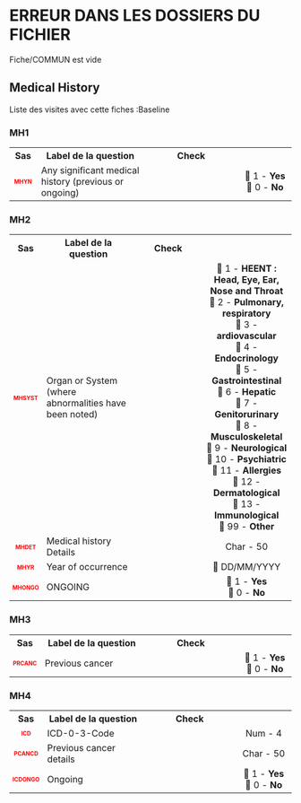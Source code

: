 # ERREUR DANS LES DOSSIERS DU FICHIER  
Fiche/COMMUN est vide
## Medical History 
Liste des visites avec cette fiches :Baseline 

### MH1 

<table style='width:100%;'>
<tr>
<th style='width:50px; text-align:center;'><strong>Sas</strong></th>
<th style='width:600px; text-align:center;'><strong>Label de la question </strong></th>
<th style='width:300px; text-align:center;'><strong>Check</strong></th>
<th style='width:300px; text-align:center;'><strongRéponses possibles</strong></th>
</tr>
<tr>
 <tr> 
<td style='width:50px; text-align:center; color:red; font-size: 10px;'> <b> MHYN </b></td> 
 <td style='width:600px; text-align:left;'> Any significant medical history (previous or ongoing)</font></b></td>
 <td style='width:600px; text-align:left;'>   </td>
 <td style='width:300px; text-align:center;'> 🔘 1 - <b>Yes</b> <br>🔘 0 - <b>No</b> <br> </td> 
 </tr>
</table>

### MH2 

<table style='width:100%;'>
<tr>
<th style='width:50px; text-align:center;'><strong>Sas</strong></th>
<th style='width:600px; text-align:center;'><strong>Label de la question </strong></th>
<th style='width:300px; text-align:center;'><strong>Check</strong></th>
<th style='width:300px; text-align:center;'><strongRéponses possibles</strong></th>
</tr>
<tr>
 <tr> 
<td style='width:50px; text-align:center; color:red; font-size: 10px;'> <b> MHSYST </b></td> 
 <td style='width:600px; text-align:left;'> Organ or System (where abnormalities have been noted)</td>
 <td style='width:600px; text-align:left;'>   </td>
 <td style='width:300px; text-align:center;'> 🔘 1 - <b>HEENT : Head, Eye, Ear, Nose and Throat</b> <br>🔘 2 - <b>Pulmonary, respiratory</b> <br>🔘 3 - <b>ardiovascular</b> <br>🔘 4 - <b>Endocrinology</b> <br>🔘 5 - <b>Gastrointestinal</b> <br>🔘 6 - <b>Hepatic</b> <br>🔘 7 - <b>Genitorurinary</b> <br>🔘 8 - <b>Musculoskeletal</b> <br>🔘 9 - <b>Neurological</b> <br>🔘 10 - <b>Psychiatric</b> <br>🔘 11 - <b>Allergies</b> <br>🔘 12 - <b>Dermatological</b> <br>🔘 13 - <b>Immunological</b> <br>🔘 99 - <b>Other</b> <br> </td> 
 </tr>
 <tr> 
<td style='width:50px; text-align:center; color:red; font-size: 10px;'> <b> MHDET </b></td> 
 <td style='width:600px; text-align:left;'> Medical history Details</td>
 <td style='width:600px; text-align:left;'>   </td>
 <td style='width:300px; text-align:center;'> Char - 50 </td> 
 </tr>
 <tr> 
<td style='width:50px; text-align:center; color:red; font-size: 10px;'> <b> MHYR </b></td> 
 <td style='width:600px; text-align:left;'> Year of occurrence</td>
 <td style='width:600px; text-align:left;'>   </td>
 <td style='width:300px; text-align:center;'> 📅 DD/MM/YYYY  </td> 
 </tr>
 <tr> 
<td style='width:50px; text-align:center; color:red; font-size: 10px;'> <b> MHONGO </b></td> 
 <td style='width:600px; text-align:left;'> ONGOING</td>
 <td style='width:600px; text-align:left;'>   </td>
 <td style='width:300px; text-align:center;'> 🔘 1 - <b>Yes</b> <br>🔘 0 - <b>No</b> <br> </td> 
 </tr>
</table>

### MH3 

<table style='width:100%;'>
<tr>
<th style='width:50px; text-align:center;'><strong>Sas</strong></th>
<th style='width:600px; text-align:center;'><strong>Label de la question </strong></th>
<th style='width:300px; text-align:center;'><strong>Check</strong></th>
<th style='width:300px; text-align:center;'><strongRéponses possibles</strong></th>
</tr>
<tr>
 <tr> 
<td style='width:50px; text-align:center; color:red; font-size: 10px;'> <b> PRCANC </b></td> 
 <td style='width:600px; text-align:left;'> Previous cancer</td>
 <td style='width:600px; text-align:left;'>   </td>
 <td style='width:300px; text-align:center;'> 🔘 1 - <b>Yes</b> <br>🔘 0 - <b>No</b> <br> </td> 
 </tr>
</table>

### MH4 

<table style='width:100%;'>
<tr>
<th style='width:50px; text-align:center;'><strong>Sas</strong></th>
<th style='width:600px; text-align:center;'><strong>Label de la question </strong></th>
<th style='width:300px; text-align:center;'><strong>Check</strong></th>
<th style='width:300px; text-align:center;'><strongRéponses possibles</strong></th>
</tr>
<tr>
 <tr> 
<td style='width:50px; text-align:center; color:red; font-size: 10px;'> <b> ICD </b></td> 
 <td style='width:600px; text-align:left;'> ICD-0-3-Code</td>
 <td style='width:600px; text-align:left;'>   </td>
 <td style='width:300px; text-align:center;'> Num - 4 </td> 
 </tr>
 <tr> 
<td style='width:50px; text-align:center; color:red; font-size: 10px;'> <b> PCANCD </b></td> 
 <td style='width:600px; text-align:left;'> Previous cancer details</td>
 <td style='width:600px; text-align:left;'>   </td>
 <td style='width:300px; text-align:center;'> Char - 50 </td> 
 </tr>
 <tr> 
<td style='width:50px; text-align:center; color:red; font-size: 10px;'> <b> ICDONGO </b></td> 
 <td style='width:600px; text-align:left;'> Ongoing</td>
 <td style='width:600px; text-align:left;'>   </td>
 <td style='width:300px; text-align:center;'> 🔘 1 - <b>Yes</b> <br>🔘 0 - <b>No</b> <br> </td> 
 </tr>
</table>

